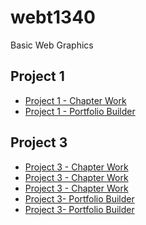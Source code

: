 # webt1340
Basic Web Graphics
<h2>Project 1</h2>
<ul>
<li><a href="tournamenticons.ai">Project 1 - Chapter Work</a></li>
<li><a href="icons1.ai">Project 1 - Portfolio Builder</a></li>
</ul>

<h2>Project 3</h2>
<ul>
<li><a href="project/zooicons.ai">Project 3 - Chapter Work</a></li>
<li><a href="project/cincinnatiZoo.ai">Project 3 - Chapter Work</a></li>
<li><a href="project/invitation.ai">Project 3 - Chapter Work</a></li>
<li><a href="project/cafe-logo.ai">Project 3- Portfolio Builder</a></li>
<li><a href="project/stationary.ai">Project 3- Portfolio Builder</a></li>

</ul>

